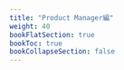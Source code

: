 ```yaml
---
title: "Product Manager編"
weight: 40
bookFlatSection: true
bookToc: true
bookCollapseSection: false
---
```

